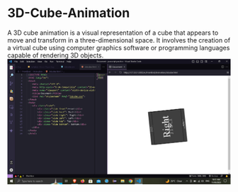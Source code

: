 # 3D-Cube-Animation
A 3D cube animation is a visual representation of a cube that appears to move and transform in a three-dimensional space. It involves the creation of a virtual cube using computer graphics software or programming languages capable of rendering 3D objects.
<img src="https://github.com/ezio-24/3D-Cube-Animation/blob/main/Screenshot%20(73).png">

